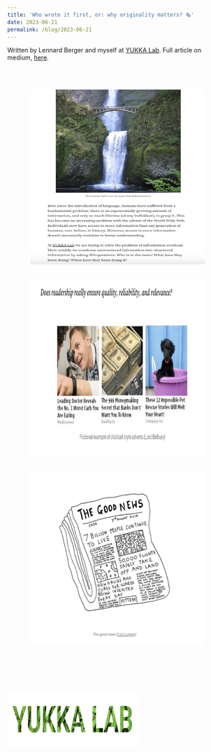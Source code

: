 ```yaml
---
title: 'Who wrote it first, or: why originality matters? 🗞️'
date: 2023-06-21
permalink: /blog/2023-06-21
---
```


Written by Lennard Berger and myself at [YUKKA Lab](https://www.yukkalab.com/). Full article on medium, [here](https://medium.com/@lbe_87726/who-wrote-it-first-or-why-originality-matters-5bb097e4057).
<br/><br/>
<br/><br/>
<center><img src="/images/blog/readership/readership_blog_1.png" width="400" height="400" /></center>
<br/><br/>                       
<center><img src="/images/blog/readership/readership_blog_2.png" width="400" height="400" /></center>
<br/><br/>
<center><img src="/images/blog/readership/readership_blog_3.png" width="400" height="400" /></center>
<br/><br/>  
<br/><br/>           
<br/><br/>
<img src="/images/profile/yukka_logo.png" width="300" height="125" />